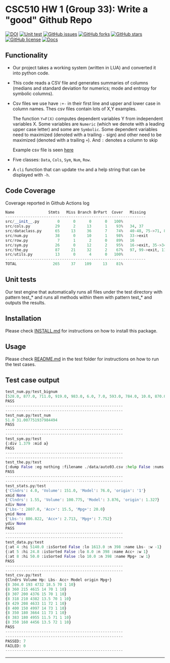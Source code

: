 # CSC510 HW 1 (Group 33): Write a "good" Github Repo


[![DOI](https://zenodo.org/badge/DOI/10.5281/zenodo.7033329.svg)](https://doi.org/10.5281/zenodo.7033329)
[![Unit test](https://github.com/sreedhara-aneesh/csc510-fall22-hw-g33/actions/workflows/unit-test.yml/badge.svg)](https://github.com/sreedhara-aneesh/csc510-fall22-hw-g33/actions/workflows/unit-test.yml)
[![GitHub issues](https://img.shields.io/github/issues/sreedhara-aneesh/csc510-fall22-hw-g33)](https://github.com/sreedhara-aneesh/csc510-fall22-hw-g33/issues)
[![GitHub forks](https://img.shields.io/github/forks/sreedhara-aneesh/csc510-fall22-hw-g33)](https://github.com/sreedhara-aneesh/csc510-fall22-hw-g33/network/members)
[![GitHub stars](https://img.shields.io/github/stars/sreedhara-aneesh/csc510-fall22-hw-g33)](https://github.com/sreedhara-aneesh/csc510-fall22-hw-g33/stargazers)
[![GitHub license](https://img.shields.io/github/license/sreedhara-aneesh/csc510-fall22-hw-g33)](https://github.com/sreedhara-aneesh/csc510-fall22-hw-g33/blob/main/LICENSE.md)
[![Docs](https://img.shields.io/badge/Read_Documentation-blue.svg)](https://sreedhara-aneesh.github.io/csc510-fall22-hw-g33/docs/src.html)

## Functionality

-  Our project takes a working system (written in LUA) and converted it into python code.

- This code reads a CSV file and generates summaries of columns (medians and standard deviation for numerics; mode and entropy for symbolic columns).

- Csv files we use have `:+-` in their first line and upper and lower case in column names. Thes csv files contain lots of X,Y examples.

    The function `Y=F(X)` computes dependent variables Y from independent variables X. Some variables are `Numeric` (which we denote with a leading upper case letter) and some are `Symbolic`. Some dependent variables need to maximized (denoted with a trailing `-` sign) and other need to be maximized (denoted with a trailing `+`). And `:` denotes a column to skip

    Example csv file is seen [here](https://raw.githubusercontent.com/timm/lua/main/data/auto93.csv)

- Five classes: `Data`, `Cols`, `Sym`, `Num`, `Row`.

- A `cli` function that can update  `the` and a help string that can be displayed with `-h`.


## Code Coverage

Coverage reported in Github Actions log 


```py
Name               Stmts   Miss Branch BrPart  Cover   Missing
--------------------------------------------------------------
src/__init__.py        0      0      0      0   100%
src/cols.py           29      2     13      1    93%   34, 37
src/dataclass.py      65     13     36      7    74%   40-48, 75->71, 82, 83->79, 91, 94, 101, 112-113, 116
src/num.py            38      0     10      1    98%   33->exit
src/row.py             7      1      2      0    89%   16
src/sym.py            26      0     12      2    95%   16->exit, 35->34
src/the.py            87     21     32      2    67%   97, 99->exit, 113-133
src/utils.py          13      0      4      0   100%
--------------------------------------------------------------
TOTAL                265     37    109     13    81%
```

## Unit tests

Our test engine that automatically runs all files under the test directory with pattern test_* and runs all methods within them with pattern test_* and outputs the results.

## Installation

Please check [INSTALL.md](INSTALL.md) for instructions on how to install this package. 

## Usage

Please check [README.md](test/README.md) in the test folder for instructions on how to run the test cases.

## Test case output 
```py
test_num.py/test_bignum
[528.0, 877.0, 711.0, 919.0, 983.0, 6.0, 7.0, 593.0, 784.0, 10.0, 870.0, 12.0, 692.0, 543.0, 15.0, 762.0, 17.0, 18.0, 19.0, 20.0, 21.0, 22.0, 23.0, 24.0, 949.0, 26.0, 521.0, 628.0, 601.0, 520.0, 31.0, 929.0, 33.0, 34.0, 976.0, 883.0, 37.0, 878.0, 39.0, 957.0, 41.0, 42.0, 43.0, 953.0, 677.0, 894.0, 47.0, 913.0, 859.0, 845.0, 51.0, 680.0, 53.0, 524.0, 55.0, 968.0, 57.0, 795.0, 59.0, 60.0, 566.0, 62.0, 821.0, 64.0, 65.0, 66.0, 67.0, 952.0, 710.0, 70.0, 71.0, 942.0, 992.0, 584.0, 75.0, 896.0, 560.0, 78.0, 79.0, 558.0, 81.0, 82.0, 987.0, 84.0, 85.0, 666.0, 816.0, 695.0, 89.0, 652.0, 998.0, 517.0, 93.0, 94.0, 898.0, 96.0, 753.0, 98.0, 731.0, 100.0, 101.0, 102.0, 103.0, 104.0, 955.0, 106.0, 107.0, 108.0, 943.0, 110.0, 111.0, 112.0, 113.0, 587.0, 874.0, 715.0, 117.0, 774.0, 119.0, 120.0, 121.0, 941.0, 123.0, 124.0, 759.0, 126.0, 127.0, 128.0, 129.0, 130.0, 675.0, 132.0, 948.0, 134.0, 592.0, 809.0, 137.0, 138.0, 996.0, 608.0, 141.0, 604.0, 143.0, 144.0, 145.0, 146.0, 986.0, 674.0, 782.0, 972.0, 966.0, 152.0, 833.0, 758.0, 155.0, 763.0, 872.0, 158.0, 159.0, 861.0, 161.0, 162.0, 572.0, 951.0, 165.0, 166.0, 167.0, 766.0, 542.0, 581.0, 171.0, 172.0, 173.0, 174.0, 667.0, 770.0, 818.0, 960.0, 179.0, 180.0, 181.0, 182.0, 183.0, 988.0, 185.0, 186.0, 187.0, 626.0, 189.0, 190.0, 191.0, 964.0, 868.0, 194.0, 912.0, 196.0, 527.0, 525.0, 975.0, 200.0, 772.0, 202.0, 203.0, 204.0, 681.0, 950.0, 834.0, 518.0, 209.0, 210.0, 211.0, 212.0, 901.0, 214.0, 215.0, 664.0, 217.0, 937.0, 219.0, 682.0, 221.0, 620.0, 223.0, 669.0, 225.0, 900.0, 227.0, 532.0, 657.0, 850.0, 961.0, 924.0, 958.0, 807.0, 573.0, 514.0, 237.0, 238.0, 590.0, 240.0, 241.0, 596.0, 243.0, 564.0, 245.0, 246.0, 247.0, 745.0, 709.0, 250.0, 251.0, 252.0, 649.0, 537.0, 653.0, 256.0, 723.0, 258.0, 259.0, 260.0, 926.0, 777.0, 263.0, 713.0, 812.0, 717.0, 605.0, 817.0, 269.0, 991.0, 271.0, 936.0, 273.0, 743.0, 798.0, 276.0, 277.0, 974.0, 897.0, 619.0, 281.0, 282.0, 857.0, 790.0, 285.0, 902.0, 287.0, 288.0, 289.0, 290.0, 291.0, 513.0, 865.0, 294.0, 295.0, 296.0, 887.0, 298.0, 698.0, 610.0, 301.0, 630.0, 885.0, 740.0, 305.0, 306.0, 576.0, 873.0, 309.0, 310.0, 631.0, 312.0, 735.0, 523.0, 315.0, 931.0, 598.0, 567.0, 319.0, 844.0, 321.0, 322.0, 323.0, 324.0, 909.0, 701.0, 661.0, 989.0, 329.0, 330.0, 331.0, 545.0, 333.0, 978.0, 944.0, 336.0, 820.0, 884.0, 339.0, 822.0, 341.0, 342.0, 343.0, 984.0, 641.0, 645.0, 722.0, 679.0, 819.0, 350.0, 915.0, 352.0, 353.0, 769.0, 888.0, 356.0, 357.0, 358.0, 359.0, 739.0, 361.0, 775.0, 726.0, 617.0, 946.0, 366.0, 367.0, 552.0, 881.0, 803.0, 982.0, 761.0, 993.0, 928.0, 538.0, 685.0, 377.0, 905.0, 379.0, 380.0, 381.0, 382.0, 815.0, 843.0, 385.0, 871.0, 387.0, 589.0, 911.0, 660.0, 632.0, 930.0, 393.0, 394.0, 733.0, 869.0, 639.0, 398.0, 724.0, 400.0, 401.0, 402.0, 403.0, 892.0, 650.0, 575.0, 407.0, 408.0, 699.0, 662.0, 411.0, 412.0, 413.0, 414.0, 415.0, 811.0, 417.0, 418.0, 751.0, 420.0, 421.0, 422.0, 423.0, 424.0, 746.0, 426.0, 427.0, 428.0, 515.0, 430.0, 431.0, 890.0, 433.0, 434.0, 687.0, 773.0, 940.0, 658.0, 917.0, 625.0, 985.0, 591.0, 443.0, 444.0, 445.0, 446.0, 981.0, 448.0, 449.0, 450.0, 704.0, 824.0, 453.0, 781.0, 455.0, 456.0, 754.0, 891.0, 893.0, 460.0, 461.0, 462.0, 463.0, 725.0, 465.0, 466.0, 467.0, 468.0, 771.0, 470.0, 945.0, 551.0, 804.0, 522.0, 475.0, 476.0, 477.0, 565.0, 856.0, 480.0, 481.0, 980.0, 965.0, 484.0, 485.0, 534.0, 487.0, 668.0, 489.0, 603.0, 553.0, 492.0, 918.0, 655.0, 696.0, 496.0, 875.0, 899.0, 734.0, 659.0, 799.0, 502.0, 503.0, 504.0, 606.0, 676.0, 643.0, 508.0, 509.0, 706.0, 556.0, 848.0]
PASS
----------------------------------------------------
----------------------------------------------------
test_num.py/test_num
51.0 31.007751937984494
PASS
----------------------------------------------------
----------------------------------------------------
test_sym.py/test
{:div 1.379 :mid a}
PASS
----------------------------------------------------
----------------------------------------------------
test_the.py/test
{:dump False :eg nothing :filename ./data/auto93.csv :help False :nums 512 :seed 10019 :seperator ,}
PASS
----------------------------------------------------
----------------------------------------------------
test_stats.py/test
{'Clndrs': 4.0, 'Volume': 151.0, 'Model': 76.0, 'origin': '1'}
xmid None
{'Clndrs': 1.55, 'Volume': 100.775, 'Model': 3.876, 'origin': 1.327}
xdiv None
{'Lbs-': 2807.0, 'Acc+': 15.5, 'Mpg+': 20.0}
ymid None
{'Lbs-': 886.822, 'Acc+': 2.713, 'Mpg+': 7.752}
ydiv None
PASS
----------------------------------------------------
----------------------------------------------------
test_data.py/test
{:at 4 :hi 5140.0 :isSorted False :lo 1613.0 :n 398 :name Lbs- :w -1}
{:at 5 :hi 24.8 :isSorted False :lo 8.0 :n 398 :name Acc+ :w 1}
{:at 8 :hi 50.0 :isSorted False :lo 10.0 :n 398 :name Mpg+ :w 1}
PASS
----------------------------------------------------
----------------------------------------------------
test_csv.py/test
{Clndrs Volume Hp: Lbs- Acc+ Model origin Mpg+}
{8 304.0 193 4732 18.5 70 1 10}
{8 360 215 4615 14 70 1 10}
{8 307 200 4376 15 70 1 10}
{8 318 210 4382 13.5 70 1 10}
{8 429 208 4633 11 72 1 10}
{8 400 150 4997 14 73 1 10}
{8 350 180 3664 11 73 1 10}
{8 383 180 4955 11.5 71 1 10}
{8 350 160 4456 13.5 72 1 10}
PASS
----------------------------------------------------
----------------------------------------------------
PASSED: 7
FAILED: 0
----------------------------------------------------
```

--- 
